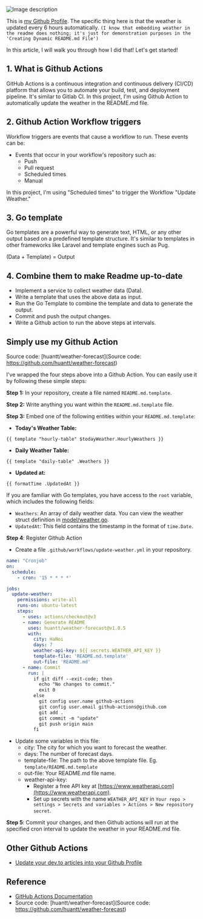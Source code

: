 ![Image description](https://dev-to-uploads.s3.amazonaws.com/uploads/articles/2cq87zi7z8d3gt8vifnm.png)

This is [my Github Profile](https://github.com/huantt). The specific thing here is that the weather is updated every 6 hours automatically.
`(I know that embedding weather in the readme does nothing; it's just for demonstration purposes in the 'Creating Dynamic README.md File')`

In this article, I will walk you through how I did that!
Let's get started!

## 1. What is Github Actions
GitHub Actions is a continuous integration and continuous delivery (CI/CD) platform that allows you to automate your build, test, and deployment pipeline. It's similar to Gitlab CI. In this project, I'm using Github Action to automatically update the weather in the README.md file.

## 2. Github Action Workflow triggers
Workflow triggers are events that cause a workflow to run. These events can be:
- Events that occur in your workflow's repository such as: 
  - Push
  - Pull request
  - Scheduled times
  - Manual

In this project, I'm using "Scheduled times" to trigger the Workflow "Update Weather."

## 3. Go template
Go templates are a powerful way to generate text, HTML, or any other output based on a predefined template structure. It's similar to templates in other frameworks like Laravel and template engines such as Pug.

(Data + Template) = Output

## 4. Combine them to make Readme up-to-date
- Implement a service to collect weather data (Data).
- Write a template that uses the above data as input.
- Run the Go Template to combine the template and data to generate the output.
- Commit and push the output changes.
- Write a Github action to run the above steps at intervals.

## Simply use my Github Action
Source code: [huantt/weather-forecast](Source code: https://github.com/huantt/weather-forecast)

I've wrapped the four steps above into a Github Action. You can easily use it by following these simple steps:

**Step 1:** In your repository, create a file named `README.md.template`.

**Step 2:** Write anything you want within the `README.md.template` file.

**Step 3:** Embed one of the following entities within your `README.md.template`:

- **Today's Weather Table:**
```shell
{{ template "hourly-table" $todayWeather.HourlyWeathers }}
```

- **Daily Weather Table:**
```shell
{{ template "daily-table" .Weathers }}
```

- **Updated at:**
```shell
{{ formatTime .UpdatedAt }}
```

If you are familiar with Go templates, you have access to the `root` variable, which includes the following fields:

- `Weathers`: An array of daily weather data. You can view the weather struct definition in [model/weather.go](model/weather.go).
- `UpdatedAt`: This field contains the timestamp in the format of `time.Date`.

**Step 4**: Register Github Action
- Create a file `.github/workflows/update-weather.yml` in your repository.

```yml
name: "Cronjob"
on:
  schedule:
    - cron: '15 * * * *'

jobs:
  update-weather:
    permissions: write-all
    runs-on: ubuntu-latest
    steps:
      - uses: actions/checkout@v3
      - name: Generate README
        uses: huantt/weather-forecast@v1.0.5
        with:
          city: HaNoi
          days: 7
          weather-api-key: ${{ secrets.WEATHER_API_KEY }}
          template-file: 'README.md.template'
          out-file: 'README.md'
      - name: Commit
        run: |
          if git diff --exit-code; then
            echo "No changes to commit."
            exit 0
          else
            git config user.name github-actions
            git config user.email github-actions@github.com
            git add .
            git commit -m "update"
            git push origin main
          fi
```

- Update some variables in this file:
  - city: The city for which you want to forecast the weather.
  - days: The number of forecast days.
  - template-file: The path to the above template file. Eg. `template/README.md.template`
  - out-file: Your README.md file name.
  - weather-api-key:
    - Register a free API key at [https://www.weatherapi.com](https://www.weatherapi.com).
    - Set up secrets with the name `WEATHER_API_KEY` in `Your repo > settings > Secrets and variables > Actions > New repository secret`.

**Step 5**: Commit your changes, and then Github actions will run at the specified cron interval to update the weather in your README.md file.

## Other Github Actions
- [Update your dev.to articles into your Github Profile](https://dev.to/jacktt/update-your-devto-articles-into-your-github-profile-4dpi)

## Reference
- [GitHub Actions Documentation](https://docs.github.com/en/actions/using-workflows/triggering-a-workflow)
- Source code: [huantt/weather-forecast](Source code: https://github.com/huantt/weather-forecast)